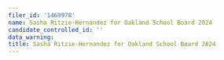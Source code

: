 ```yaml
---
filer_id: '1469978'
name: Sasha Ritzie-Hernandez for Oakland School Board 2024
candidate_controlled_id: ''
data_warning: 
title: Sasha Ritzie-Hernandez for Oakland School Board 2024
---
```

